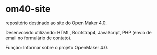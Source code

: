 # om40-site
repositório destinado ao site do Open Maker 4.0.

Desenvolvido utilizando:
HTML, Bootstrap4, JavaScript, PHP (envio de email no formulário de contato).

Função:
Informar sobre o projeto OpenMaker 4.0.





